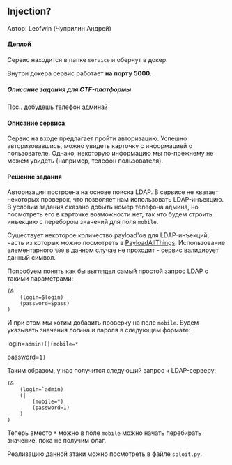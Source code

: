 ## Injection?

Автор: Leofwin (Чуприлин Андрей)

#### Деплой

Сервис находится в папке `service` и обернут в докер.

Внутри докера сервис работает **на порту** **5000**.

##### Описание задания для CTF-платформы

Псс.. добудешь телефон админа?



#### Описание сервиса

Сервис на входе предлагает пройти авторизацию. Успешно авторизовавшись, можно увидеть карточку с информацией о пользователе. Однако, некоторую информацию мы по-прежнему не можем увидеть (например, телефон пользователя).



#### Решение задания

Авторизация построена на основе поиска LDAP. В сервисе не хватает некоторых проверок, что позволяет нам использовать LDAP-инъекцию. В условии задания сказано добыть номер телефона админа, но посмотреть его в карточке возможности нет, так что будем строить инъекцию с перебором значений для поля `mobile`.

Существует некоторое количество payload'ов для LDAP-инъекций, часть из которых можно посмотреть в [PayloadAllThings](https://github.com/swisskyrepo/PayloadsAllTheThings/tree/master/LDAP%20Injection#payloads). Использование элементарного `%00` в данном случае не проходит - сервис валидирует данный символ. 

Попробуем понять как бы выглядел самый простой запрос LDAP с такими параметрами:

```
(&
    (login=$login)
    (password=$pass)
)
```

И при этом мы хотим добавить проверку на поле `mobile`. Будем указывать значения логина и пароля в следующем формате:

login=`admin)(|(mobile=*`

password=`1)`

Таким образом, у нас получится следующий запрос к LDAP-серверу:

```
(&
    (login=`admin)
    (|
        (mobile=*)
        (password=1)
    )
)
```

Теперь вместо `*` можно в поле `mobile` можно начать перебирать значение, пока не получим флаг.

Реализацию данной атаки можно посмотреть в файле `sploit.py`.